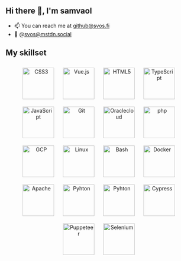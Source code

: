 ## Hi there 👋, I'm samvaol

- 📫  You can reach me at github@svos.fi
- 🐘  @svos@mstdn.social


## My skillset  
<div align="center">  
<a href="https://www.w3schools.com/css/" target="_blank"><img style="margin: 10px" src="https://profilinator.rishav.dev/skills-assets/css3-original-wordmark.svg" alt="CSS3" height="85" /></a>  
<a href="https://vuejs.org/" target="_blank"><img style="margin: 10px" src="https://upload.wikimedia.org/wikipedia/commons/9/95/Vue.js_Logo_2.svg" alt="Vue.js" height="85" /></a>  
<a href="https://en.wikipedia.org/wiki/HTML5" target="_blank"><img style="margin: 10px" src="https://profilinator.rishav.dev/skills-assets/html5-original-wordmark.svg" alt="HTML5" height="85" /></a>  
<a href="https://www.typescriptlang.org/" target="_blank"><img style="margin: 10px" src="https://profilinator.rishav.dev/skills-assets/typescript-original.svg" alt="TypeScript" height="85" /></a>    
<a href="https://www.javascript.com/" target="_blank"><img style="margin: 10px" src="https://profilinator.rishav.dev/skills-assets/javascript-original.svg" alt="JavaScript" height="85" /></a>
<a href="https://github.com/" target="_blank"><img style="margin: 10px" src="https://profilinator.rishav.dev/skills-assets/git-scm-icon.svg" alt="Git" height="85" /></a> 
<a href="https://oraclecloud.com/" target="_blank"><img style="margin: 10px" src="https://upload.wikimedia.org/wikipedia/commons/archive/e/e1/20200804142151%21Oracle_Corporation_logo.svg" alt="Oraclecloud" height="85" /></a>
 <a href="https://php.net/" target="_blank"><img style="margin: 10px" src="https://upload.wikimedia.org/wikipedia/commons/thumb/2/27/PHP-logo.svg/1280px-PHP-logo.svg.png" alt="php" height="85" /></a>
<div align="center">  
<a href="https://cloud.google.com/" target="_blank"><img style="margin: 10px" src="https://profilinator.rishav.dev/skills-assets/google_cloud-icon.svg" alt="GCP" height="85" /></a>  
<a href="https:/kernel.org/" target="_blank"><img style="margin: 10px" src="https://profilinator.rishav.dev/skills-assets/linux-original.svg" alt="Linux" height="85" /></a>   
<a href="https://www.gnu.org/software/bash/" target="_blank"><img style="margin: 10px" src="https://profilinator.rishav.dev/skills-assets/gnu_bash-icon.svg" alt="Bash" height="85" /></a>  
<a href="https://www.docker.com/" target="_blank"><img style="margin: 10px" src="https://profilinator.rishav.dev/skills-assets/docker-original-wordmark.svg" alt="Docker" height="85" /></a>  
<a href="https://www.apache.org/" target="_blank"><img style="margin: 10px" src="https://upload.wikimedia.org/wikipedia/commons/7/7e/Apache_Feather_Logo.svg" alt="Apache" height="85" /></a>
<a href="https://www.python.org/" target="_blank"><img style="margin: 10px" src="https://upload.wikimedia.org/wikipedia/commons/c/c3/Python-logo-notext.svg" alt="Pyhton" height="85" /></a>
<a href="https://www.fishshell.com/" target="_blank"><img style="margin: 10px" src="https://fishshell.com/assets/img/Terminal_Logo2_CRT_Flat.png" alt="Pyhton" height="85" /></a>
<a href="https://www.cypress.io/" target="_blank"><img style="margin: 10px" src="https://suppis.fi/loggo/cypress.svg" alt="Cypress" height="85" /></a>
<a href="https://pptr.dev/" target="_blank"><img style="margin: 10px" src="https://user-images.githubusercontent.com/10379601/29446482-04f7036a-841f-11e7-9872-91d1fc2ea683.png" alt="Puppeteer" height="85" /></a>
 <a href="https://www.selenium.dev/" target="_blank"><img style="margin: 10px" src="https://external-content.duckduckgo.com/iu/?u=https%3A%2F%2Fwww.articlestheme.com%2Fwp-content%2Fuploads%2F2021%2F05%2FSelenium_Logo-1470x1536.png&f=1&nofb=1&ipt=58b8cd512e3371832b1aca27a5153df5142377ef8535c446eb60f840911756ea&ipo=images" alt="Selenium" height="85" /></a>
</div>
</div>
<div style="padding: 10%;"></div>

